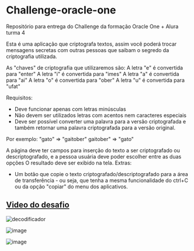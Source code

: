 # Challenge-oracle-one
Repositório para entrega do Challenge da formação Oracle One + Alura  turma 4

Esta é uma aplicação que criptografa textos, assim você poderá trocar mensagens secretas com outras pessoas que saibam o segredo da criptografia utilizada.

As "chaves" de criptografia que utilizaremos são:
A letra "e" é convertida para "enter"
A letra "i" é convertida para "imes"
A letra "a" é convertida para "ai"
A letra "o" é convertida para "ober"
A letra "u" é convertida para "ufat"

Requisitos:
- Deve funcionar apenas com letras minúsculas
- Não devem ser utilizados letras com acentos nem caracteres especiais
- Deve ser possível converter uma palavra para a versão criptografada e também retornar uma palavra criptografada para a versão original.

Por exemplo:
"gato" => "gaitober"
gaitober" => "gato"

A página deve ter campos para inserção do texto a ser criptografado ou descriptografado, e a pessoa usuária deve poder escolher entre as duas opções
O resultado deve ser exibido na tela.
Extras:
- Um botão que copie o texto criptografado/descriptografado para a área de transferência - ou seja, que tenha a mesma funcionalidade do ctrl+C ou da opção "copiar" do menu dos aplicativos.

## [Video do desafio](https://www.youtube.com/watch?v=VwVC_bLcOGE)

![decodificador](https://user-images.githubusercontent.com/67373586/209947699-272b0c5f-f1cf-4807-ba86-f113e3032144.gif)

![image](https://user-images.githubusercontent.com/67373586/209824086-f34e32cf-ed8c-4e3e-b155-9ba81c412f3d.png)

![image](https://user-images.githubusercontent.com/67373586/209824261-86d90ab2-6f37-496f-9ddd-5fce621db821.png)



